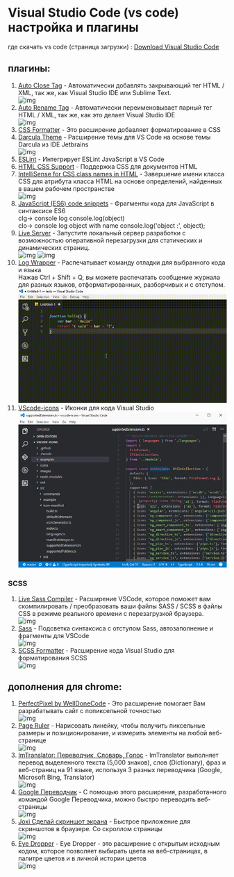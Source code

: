 # Visual Studio Code (vs code) настройка и плагины
где скачать vs code (страница загрузки) : [Download Visual Studio Code](https://code.visualstudio.com/download)

## плагины:
1. [Auto Close Tag](https://marketplace.visualstudio.com/items?itemName=formulahendry.auto-close-tag) - 
Автоматически добавлять закрывающий тег HTML / XML, так же, как Visual Studio IDE или Sublime Text. <br>
![img](https://github.com/formulahendry/vscode-auto-close-tag/raw/master/images/usage.gif)
0. [Auto Rename Tag](https://marketplace.visualstudio.com/items?itemName=formulahendry.auto-rename-tag) - 
Автоматически переименовывает парный тег HTML / XML, так же, как это делает Visual Studio IDE <br>
![img](https://github.com/formulahendry/vscode-auto-rename-tag/raw/master/images/usage.gif)
0. [CSS Formatter](https://marketplace.visualstudio.com/items?itemName=aeschli.vscode-css-formatter) - 
Это расширение добавляет форматирование в CSS <br>
0. [Darcula Theme](https://marketplace.visualstudio.com/items?itemName=rokoroku.vscode-theme-darcula) - 
Расширение темы для VS Code на основе темы Darcula из IDE Jetbrains <br>
![img](https://github.com/rokoroku/vscode-theme-darcula/raw/master/screenshot.png)
0. [ESLint](https://marketplace.visualstudio.com/items?itemName=dbaeumer.vscode-eslint) - 
Интегрирует ESLint JavaScript в VS Code <br>
0. [HTML CSS Support](https://marketplace.visualstudio.com/items?itemName=ecmel.vscode-html-css) - 
Поддержка CSS для документов HTML <br>
0. [IntelliSense for CSS class names in HTML](https://marketplace.visualstudio.com/items?itemName=Zignd.html-css-class-completion) - 
Завершение имени класса CSS для атрибута класса HTML на основе определений, найденных в вашем рабочем пространстве <br>
![img](https://i.imgur.com/5crMfTj.gif)
0. [JavaScript (ES6) code snippets](https://marketplace.visualstudio.com/items?itemName=xabikos.JavaScriptSnippets) - 
Фрагменты кода для JavaScript в синтаксисе ES6 <br>
clg→	console log console.log(object)<br>
clo→	console log object with name console.log('object :', object);
0. [Live Server](https://marketplace.visualstudio.com/items?itemName=ritwickdey.LiveServer) - 
Запустите локальный сервер разработки с возможностью оперативной перезагрузки для статических и динамических страниц. <br>
![img](https://github.com/ritwickdey/vscode-live-server/raw/master/images/Screenshot/vscode-live-server-animated-demo.gif)
![img](https://github.com/ritwickdey/vscode-live-server/raw/master/images/Screenshot/vscode-live-server-explorer-menu-demo-1.gif)
0. [Log Wrapper](https://marketplace.visualstudio.com/items?itemName=chrisvltn.log-wrapper-for-vscode) -
Распечатывает команду отладки для выбранного кода и языка <br>
Нажав Ctrl + Shift + Q, вы можете распечатать сообщение журнала для разных языков, отформатированных, разборчивых и с отступом.<br>
![img](https://github.com/chrisvltn/vs-code-log-wrapper/raw/master/images/demo.gif)
0. [VScode-icons](https://marketplace.visualstudio.com/items?itemName=vscode-icons-team.vscode-icons) - 
Иконки для кода Visual Studio <br>
![img](https://raw.githubusercontent.com/vscode-icons/vscode-icons/master/images/screenshot.gif)

### SCSS
1. [Live Sass Compiler](https://marketplace.visualstudio.com/items?itemName=ritwickdey.live-sass) - 
Расширение VSCode, которое поможет вам скомпилировать / преобразовать ваши файлы SASS / SCSS в файлы CSS в режиме реального времени с перезагрузкой браузера.<br>
![img](https://github.com/ritwickdey/vscode-live-sass-compiler/raw/master/images/Screenshot/AnimatedPreview.gif)
0. [Sass](https://marketplace.visualstudio.com/items?itemName=robinbentley.sass-indented) - Подсветка синтаксиса с отступом Sass, автозаполнение и фрагменты для VSCode<br>
![img](https://raw.githubusercontent.com/robinbentley/vscode-sass-indented/master/images/screenshot.png)
0. [SCSS Formatter](https://marketplace.visualstudio.com/items?itemName=sibiraj-s.vscode-scss-formatter) - 
Расширение кода Visual Studio для форматирования SCSS<br>
![img](https://github.com/sibiraj-s/vscode-scss-formatter/raw/master/assets/scss-format.gif)

## дополнения для chrome:
1. [PerfectPixel by WellDoneCode](https://chrome.google.com/webstore/detail/perfectpixel-by-welldonec/dkaagdgjmgdmbnecmcefdhjekcoceebi) -
Это расширение помогает Вам разрабатывать сайт с попиксельной точностью <br>
![img](https://lh3.googleusercontent.com/M6D5Jv-U2oUYp6z_JJxG2FqJU0MbcqwVgKAlSfBconLelGMNKhDKpNlk8UT0ECODMp4BOZGv1A=w640-h400-e365)
0. [Page Ruler](https://chrome.google.com/webstore/detail/page-ruler/emliamioobfffbgcfdchabfibonehkme) - 
Нарисовать линейку, чтобы получить пиксельные размеры и позиционирование, и измерить элементы на любой веб-странице <br>
![img](https://lh3.googleusercontent.com/N82J_E_kEjGCv4cveffWGdV0fj0haQv7x46ZcwDfNxh-tDrRvoUxr_HQZaE78bHpXkNPPDN38A=w640-h400-e365)
0. [ImTranslator: Переводчик, Словарь, Голос](https://chrome.google.com/webstore/detail/imtranslator-translator-d/noaijdpnepcgjemiklgfkcfbkokogabh) - 
ImTranslator выполняет перевод выделенного текста (5,000 знаков), слов (Dictionary), фраз и веб-страниц на 91 языке, используя 3 разных переводчика (Google, Microsoft Bing, Translator) <br>
![img](https://lh3.googleusercontent.com/ombpEzItkeJrRI3X1o_cfugiCTmMsbHYFuWN-Lnri8iwx9TRXvcXFN1QVQQr7OcO5pS313qc=w640-h400-e365)
0. [Google Переводчик](https://chrome.google.com/webstore/detail/google-translate/aapbdbdomjkkjkaonfhkkikfgjllcleb) - 
С помощью этого расширения, разработанного командой Google Переводчика, можно быстро переводить веб-страницы <br>
![img](https://lh3.googleusercontent.com/0m8JW2q7W8Q0HdUDiahs8gaoYJ2H_WHmNlo3475gGAxFiQ1kfvvwE_du5XGZxz3n6xncoW0q=w640-h400-e365)
0. [Joxi Сделай скриншот экрана](https://chrome.google.com/webstore/detail/joxi-full-page-screen-cap/jhcdlkgjiehgpnpolkbnmpffjodigbkb) - 
Быстрое приложение для скриншотов в браузере. Со скроллом страницы <br>
![img](https://lh3.googleusercontent.com/v-zXx5jxXM7ubGc_A4EmZSN-LoRFNCgnsoGOyX6I-iLyI7C9ZxNN8cPvoSoFcKiohb_jsace3ao=w640-h400-e365)
0. [Eye Dropper](https://chrome.google.com/webstore/detail/eye-dropper/hmdcmlfkchdmnmnmheododdhjedfccka) - 
Eye Dropper - это расширение с открытым исходным кодом, которое позволяет выбирать цвета на веб-страницах, в палитре цветов и в личной истории цветов <br>
![img](https://lh3.googleusercontent.com/AMQwUBOyto6Bx_BmWcXhIhOJmiF_wBDHrBaUGYlv7_7t0SnawoLMuHUGVUoryI-ZWirmGVVtag=w640-h400-e365)
